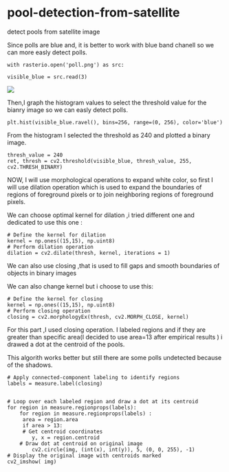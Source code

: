 # pool-detection-from-satellite
detect pools from satellite image

Since polls are blue and, it is better to work with blue band chanell so we can more easly detect polls.


    with rasterio.open('poll.png') as src:
    
    visible_blue = src.read(3)

![](C:\Users\selmank\Desktop\işte.png)

Then,I graph the histogram values to select the threshold value for the bianry image so we can easly detect polls.


    plt.hist(visible_blue.ravel(), bins=256, range=(0, 256), color='blue')



From the histogram I selected the threshold as 240 and plotted a binary image.



    thresh_value = 240
    ret, thresh = cv2.threshold(visible_blue, thresh_value, 255, cv2.THRESH_BINARY)



NOW,  I will use morphological operations to expand white color, so  first I will use dilation operation which is used to expand the boundaries of regions of foreground pixels or to join neighboring regions of foreground pixels.

We can choose optimal kernel for dilation ,i tried different one and dedicated to use this one :


    # Define the kernel for dilation
    kernel = np.ones((15,15), np.uint8)
    # Perform dilation operation
    dilation = cv2.dilate(thresh, kernel, iterations = 1)



We can also use closing ,that is used to fill gaps and smooth boundaries of objects in binary images 

We can also change kernel but i choose to use this:




    # Define the kernel for closing
    kernel = np.ones((15,15), np.uint8)
    # Perform closing operation
    closing = cv2.morphologyEx(thresh, cv2.MORPH_CLOSE, kernel)


For this part ,I used closing operation. I labeled regions and if they are greater than specific area(I decided to use area=13 after empirical results ) i drawed a dot at the centroid of the pools.


This algorith works better but still there are some polls undetected because of the shadows.


    # Apply connected-component labeling to identify regions
    labels = measure.label(closing)


    # Loop over each labeled region and draw a dot at its centroid
    for region in measure.regionprops(labels):
        for region in measure.regionprops(labels) :
         area = region.area
         if area > 13:
         # Get centroid coordinates
            y, x = region.centroid
        # Draw dot at centroid on original image
            cv2.circle(img, (int(x), int(y)), 5, (0, 0, 255), -1)
    # Display the original image with centroids marked
    cv2_imshow( img)




